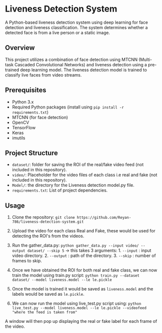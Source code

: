 # Liveness Detection System

A Python-based liveness detection system using deep learning for face detection and liveness classification. The system determines whether a detected face is from a live person or a static image.

## Overview

This project utilizes a combination of face detection using MTCNN (Multi-task Cascaded Convolutional Networks) and liveness detection using a pre-trained deep learning model. The liveness detection model is trained to classify live faces from video streams.

## Prerequisites

- Python 3.x
- Required Python packages (install using `pip install -r requirements.txt`)
- MTCNN (for face detection)
- OpenCV
- TensorFlow
- Keras
- imutils

## Project Structure

- `dataset/`: folder for saving the ROI of the real/fake video feed (not included in this repository). 
- `video/`: Placeholder for the video files of each class i.e real and fake (not included in this repository).
- `Model/`: the directory for the Liveness detection model.py file.
- `requirements.txt`: List of project dependencies.

## Usage

1. Clone the repository:
     `git clone https://github.com/Reyan-786/liveness-detection-system.git`
2. Upload the video for each class Real and Fake, these would be used for detecting the ROI's from the videos.
3. Run the gather_data.py:
        `python gather_data.py --input video/ --output dataset/ --skip 5`
-> this takes 3 arguments:
       1. `--input` : input video directory.
       2. `--output` : path of the directory.
       3. `--skip` : number of frames to skip.

4. Once we have obtained the ROI for both real and fake class, we can now train the model using train.py script:
     `python train.py --dataset dataset/ --model liveness.model --le le.pickle`
5. Once the model is trained it would be saved as `liveness.model` and the labels would be saved as `le.pickle`.
6. We can now run the model using live_test.py script using:
     `python live_test.py --model liveness.model --le le.pickle --videofeed "where the feed is taken from"`

A window will then pop up displaying the real or fake label for each frame of the video.

